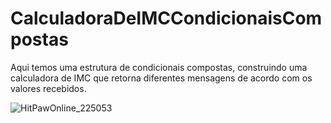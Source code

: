 # CalculadoraDeIMCCondicionaisCompostas
Aqui temos uma estrutura de condicionais compostas, construindo uma calculadora de IMC que retorna diferentes mensagens de acordo com os valores recebidos.


![HitPawOnline_225053](https://user-images.githubusercontent.com/81884737/146455415-6539ec3b-47dc-4719-bef0-793fcbbe8394.gif)
